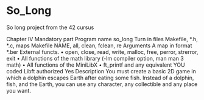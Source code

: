 # So_Long
So long project from the 42 cursus



Chapter IV
Mandatory part
Program name so_long
Turn in files Makefile, *.h, *.c, maps
Makefile NAME, all, clean, fclean, re
Arguments A map in format *.ber
External functs.
• open, close, read, write,
malloc, free, perror,
strerror, exit
• All functions of the math
library (-lm compiler option,
man man 3 math)
• All functions of the MiniLibX
• ft_printf and any equivalent
YOU coded
Libft authorized Yes
Description You must create a basic 2D game in which a dolphin
escapes Earth after eating some fish. Instead of
a dolphin, fish, and the Earth, you can use any
character, any collectible and any place you want.
